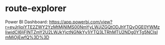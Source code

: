 # route-explorer

Power BI Dashboard: https://app.powerbi.com/view?r=eyJrIjoiYTE2ZWY2YzMtMjNlMS00NmYyLWJiZGQtODJhYTQyOGE0YWMzIiwidCI6IjFlNTZmY2U2LWJkYjctNGNkYy1iYTQ3LTRhMTU2NDg0YTg5NCIsImMiOjEwfQ%3D%3D
